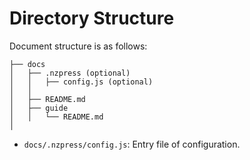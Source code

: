 # Directory Structure

Document structure is as follows: 

```tree
├── docs
│   ├── .nzpress (optional)
│   │   ├── config.js (optional)
│   │ 
│   ├── README.md
│   ├── guide
│   │   └── README.md
│ 
```

- `docs/.nzpress/config.js`: Entry file of configuration.
